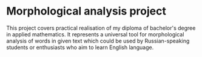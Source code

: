 # Morphological analysis project
This project covers practical realisation of my diploma of bachelor's degree in applied mathematics. It represents a universal tool for morphological analysis of words in given text which could be used by Russian-speaking students or enthusiasts who aim to learn English language.
